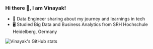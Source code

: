 ### Hi there 👋, I am Vinayak!

- 🔭 Data Engineer sharing about my journey and learnings in tech<br/>
- 🖥️ Studied Big Data and Business Analytics from SRH Hochschule Heidelberg, Germany<br/>

![Vinayak's GitHub stats](https://github-readme-stats.vercel.app/api?username=vinayak-parab&show_icons=true&theme=radical)
